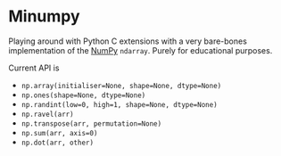 # Minumpy

Playing around with Python C extensions with a very bare-bones implementation of the [NumPy](https://github.com/numpy/numpy) `ndarray`. Purely for educational purposes.

Current API is
* `np.array(initialiser=None, shape=None, dtype=None)`
* `np.ones(shape=None, dtype=None)`
* `np.randint(low=0, high=1, shape=None, dtype=None)`
* `np.ravel(arr)`
* `np.transpose(arr, permutation=None)`
* `np.sum(arr, axis=0)`
* `np.dot(arr, other)`
